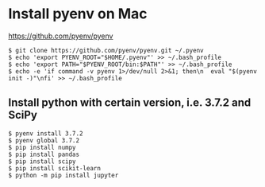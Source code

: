# Install pyenv on Mac
https://github.com/pyenv/pyenv

```
$ git clone https://github.com/pyenv/pyenv.git ~/.pyenv
$ echo 'export PYENV_ROOT="$HOME/.pyenv"' >> ~/.bash_profile
$ echo 'export PATH="$PYENV_ROOT/bin:$PATH"' >> ~/.bash_profile
$ echo -e 'if command -v pyenv 1>/dev/null 2>&1; then\n  eval "$(pyenv init -)"\nfi' >> ~/.bash_profile
```
## Install python with certain version, i.e. 3.7.2 and SciPy
```
$ pyenv install 3.7.2
$ pyenv global 3.7.2
$ pip install numpy
$ pip install pandas
$ pip install scipy
$ pip install scikit-learn
$ python -m pip install jupyter
```
